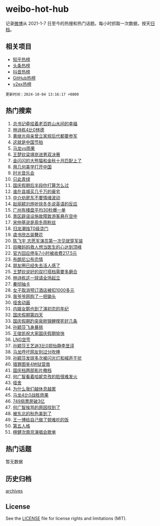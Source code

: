 # weibo-hot-hub

记录[微博](https://www.weibo.com)从 2021-1-7 日至今的热搜和热门话题。每小时抓取一次数据，按天[归档](archives)。

## 相关项目

- [知乎热榜](https://github.com/lonnyzhang423/zhihu-hot-hub)
- [头条热榜](https://github.com/lonnyzhang423/toutiao-hot-hub)
- [抖音热榜](https://github.com/lonnyzhang423/douyin-hot-hub)
- [GitHub热榜](https://github.com/lonnyzhang423/github-hot-hub)
- [v2ex热榜](https://github.com/lonnyzhang423/v2ex-hot-hub)


`更新时间：2024-10-04 13:16:17 +0800`

## 热门搜索

1. [总书记牵挂着老百姓山水间的幸福](https://m.weibo.cn/search?containerid=100103type%3D1%26t%3D10%26q%3D%23%E6%80%BB%E4%B9%A6%E8%AE%B0%E7%89%B5%E6%8C%82%E7%9D%80%E8%80%81%E7%99%BE%E5%A7%93%E5%B1%B1%E6%B0%B4%E9%97%B4%E7%9A%84%E5%B9%B8%E7%A6%8F%23&stream_entry_id=51&isnewpage=1&extparam=seat%3D1%26pos%3D0%26stream_entry_id%3D51%26c_type%3D51%26q%3D%2523%25E6%2580%25BB%25E4%25B9%25A6%25E8%25AE%25B0%25E7%2589%25B5%25E6%258C%2582%25E7%259D%2580%25E8%2580%2581%25E7%2599%25BE%25E5%25A7%2593%25E5%25B1%25B1%25E6%25B0%25B4%25E9%2597%25B4%25E7%259A%2584%25E5%25B9%25B8%25E7%25A6%258F%2523%26cate%3D10103%26filter_type%3Drealtimehot%26dgr%3D0%26display_time%3D1728018976%26pre_seqid%3D17280189767330116169567)
1. [林诗栋4比0林德](https://m.weibo.cn/search?containerid=100103type%3D1%26t%3D10%26q%3D%23%E6%9E%97%E8%AF%97%E6%A0%8B4%E6%AF%940%E6%9E%97%E5%BE%B7%23&stream_entry_id=31&isnewpage=1&extparam=seat%3D1%26filter_type%3Drealtimehot%26c_type%3D31%26q%3D%2523%25E6%259E%2597%25E8%25AF%2597%25E6%25A0%258B4%25E6%25AF%25940%25E6%259E%2597%25E5%25BE%25B7%2523%26cate%3D5001%26realpos%3D1%26pos%3D0%26stream_entry_id%3D31%26dgr%3D0%26band_rank%3D1%26flag%3D1%26lcate%3D5001%26display_time%3D1728018976%26pre_seqid%3D17280189767330116169567)
1. [黄继光母亲曾立家规后代都要参军](https://m.weibo.cn/search?containerid=100103type%3D1%26t%3D10%26q%3D%23%E9%BB%84%E7%BB%A7%E5%85%89%E6%AF%8D%E4%BA%B2%E6%9B%BE%E7%AB%8B%E5%AE%B6%E8%A7%84%E5%90%8E%E4%BB%A3%E9%83%BD%E8%A6%81%E5%8F%82%E5%86%9B%23&stream_entry_id=31&isnewpage=1&extparam=seat%3D1%26filter_type%3Drealtimehot%26c_type%3D31%26q%3D%2523%25E9%25BB%2584%25E7%25BB%25A7%25E5%2585%2589%25E6%25AF%258D%25E4%25BA%25B2%25E6%259B%25BE%25E7%25AB%258B%25E5%25AE%25B6%25E8%25A7%2584%25E5%2590%258E%25E4%25BB%25A3%25E9%2583%25BD%25E8%25A6%2581%25E5%258F%2582%25E5%2586%259B%2523%26cate%3D5001%26realpos%3D2%26pos%3D1%26stream_entry_id%3D31%26dgr%3D0%26band_rank%3D2%26flag%3D0%26lcate%3D5001%26display_time%3D1728018976%26pre_seqid%3D17280189767330116169567)
1. [这就是中国节拍](https://m.weibo.cn/search?containerid=100103type%3D1%26t%3D10%26q%3D%23%E8%BF%99%E5%B0%B1%E6%98%AF%E4%B8%AD%E5%9B%BD%E8%8A%82%E6%8B%8D%23&stream_entry_id=31&isnewpage=1&extparam=seat%3D1%26filter_type%3Drealtimehot%26c_type%3D31%26q%3D%2523%25E8%25BF%2599%25E5%25B0%25B1%25E6%2598%25AF%25E4%25B8%25AD%25E5%259B%25BD%25E8%258A%2582%25E6%258B%258D%2523%26cate%3D5001%26realpos%3D3%26pos%3D2%26stream_entry_id%3D31%26dgr%3D0%26band_rank%3D3%26flag%3D0%26lcate%3D5001%26display_time%3D1728018976%26pre_seqid%3D17280189767330116169567)
1. [马龙vs雨果](https://m.weibo.cn/search?containerid=100103type%3D1%26t%3D10%26q%3D%23%E9%A9%AC%E9%BE%99vs%E9%9B%A8%E6%9E%9C%23&stream_entry_id=31&isnewpage=1&extparam=seat%3D1%26filter_type%3Drealtimehot%26c_type%3D31%26q%3D%2523%25E9%25A9%25AC%25E9%25BE%2599vs%25E9%259B%25A8%25E6%259E%259C%2523%26cate%3D5001%26realpos%3D4%26pos%3D3%26stream_entry_id%3D31%26dgr%3D0%26band_rank%3D4%26flag%3D1%26lcate%3D5001%26display_time%3D1728018976%26pre_seqid%3D17280189767330116169567)
1. [王楚钦梁靖崑进男双决赛](https://m.weibo.cn/search?containerid=100103type%3D1%26t%3D10%26q%3D%23%E7%8E%8B%E6%A5%9A%E9%92%A6%E6%A2%81%E9%9D%96%E5%B4%91%E8%BF%9B%E7%94%B7%E5%8F%8C%E5%86%B3%E8%B5%9B%23&stream_entry_id=31&isnewpage=1&extparam=seat%3D1%26filter_type%3Drealtimehot%26c_type%3D31%26q%3D%2523%25E7%258E%258B%25E6%25A5%259A%25E9%2592%25A6%25E6%25A2%2581%25E9%259D%2596%25E5%25B4%2591%25E8%25BF%259B%25E7%2594%25B7%25E5%258F%258C%25E5%2586%25B3%25E8%25B5%259B%2523%26cate%3D5001%26realpos%3D5%26pos%3D4%26stream_entry_id%3D31%26dgr%3D0%26band_rank%3D5%26flag%3D1%26lcate%3D5001%26display_time%3D1728018976%26pre_seqid%3D17280189767330116169567)
1. [金闪闪的大熊猫和金秋十月匹配上了](https://m.weibo.cn/search?containerid=100103type%3D1%26t%3D10%26q%3D%23%E9%87%91%E9%97%AA%E9%97%AA%E7%9A%84%E5%A4%A7%E7%86%8A%E7%8C%AB%E5%92%8C%E9%87%91%E7%A7%8B%E5%8D%81%E6%9C%88%E5%8C%B9%E9%85%8D%E4%B8%8A%E4%BA%86%23&stream_entry_id=31&isnewpage=1&extparam=seat%3D1%26filter_type%3Drealtimehot%26c_type%3D31%26q%3D%2523%25E9%2587%2591%25E9%2597%25AA%25E9%2597%25AA%25E7%259A%2584%25E5%25A4%25A7%25E7%2586%258A%25E7%258C%25AB%25E5%2592%258C%25E9%2587%2591%25E7%25A7%258B%25E5%258D%2581%25E6%259C%2588%25E5%258C%25B9%25E9%2585%258D%25E4%25B8%258A%25E4%25BA%2586%2523%26cate%3D5001%26realpos%3D6%26pos%3D5%26stream_entry_id%3D31%26dgr%3D0%26band_rank%3D6%26flag%3D1%26lcate%3D5001%26display_time%3D1728018976%26pre_seqid%3D17280189767330116169567)
1. [用几何美学打开中国](https://m.weibo.cn/search?containerid=100103type%3D1%26t%3D10%26q%3D%23%E7%94%A8%E5%87%A0%E4%BD%95%E7%BE%8E%E5%AD%A6%E6%89%93%E5%BC%80%E4%B8%AD%E5%9B%BD%23&stream_entry_id=31&isnewpage=1&extparam=seat%3D1%26filter_type%3Drealtimehot%26c_type%3D31%26q%3D%2523%25E7%2594%25A8%25E5%2587%25A0%25E4%25BD%2595%25E7%25BE%258E%25E5%25AD%25A6%25E6%2589%2593%25E5%25BC%2580%25E4%25B8%25AD%25E5%259B%25BD%2523%26cate%3D5001%26realpos%3D7%26pos%3D6%26stream_entry_id%3D31%26dgr%3D0%26band_rank%3D7%26flag%3D0%26lcate%3D5001%26display_time%3D1728018976%26pre_seqid%3D17280189767330116169567)
1. [时光音乐会](https://m.weibo.cn/search?containerid=100103type%3D1%26t%3D10%26q%3D%E6%97%B6%E5%85%89%E9%9F%B3%E4%B9%90%E4%BC%9A&stream_entry_id=31&isnewpage=1&extparam=seat%3D1%26filter_type%3Drealtimehot%26c_type%3D31%26q%3D%25E6%2597%25B6%25E5%2585%2589%25E9%259F%25B3%25E4%25B9%2590%25E4%25BC%259A%26cate%3D5001%26realpos%3D8%26pos%3D7%26stream_entry_id%3D31%26dgr%3D0%26band_rank%3D8%26flag%3D0%26lcate%3D5001%26display_time%3D1728018976%26pre_seqid%3D17280189767330116169567)
1. [只此青绿](https://m.weibo.cn/search?containerid=100103type%3D1%26t%3D10%26q%3D%E5%8F%AA%E6%AD%A4%E9%9D%92%E7%BB%BF&stream_entry_id=31&isnewpage=1&extparam=seat%3D1%26filter_type%3Drealtimehot%26c_type%3D31%26q%3D%25E5%258F%25AA%25E6%25AD%25A4%25E9%259D%2592%25E7%25BB%25BF%26cate%3D5001%26realpos%3D9%26pos%3D8%26stream_entry_id%3D31%26dgr%3D0%26band_rank%3D9%26flag%3D0%26lcate%3D5001%26display_time%3D1728018976%26pre_seqid%3D17280189767330116169567)
1. [国庆假期后半段你打算怎么过](https://m.weibo.cn/search?containerid=100103type%3D1%26t%3D10%26q%3D%23%E5%9B%BD%E5%BA%86%E5%81%87%E6%9C%9F%E5%90%8E%E5%8D%8A%E6%AE%B5%E4%BD%A0%E6%89%93%E7%AE%97%E6%80%8E%E4%B9%88%E8%BF%87%23&stream_entry_id=31&isnewpage=1&extparam=seat%3D1%26filter_type%3Drealtimehot%26c_type%3D31%26q%3D%2523%25E5%259B%25BD%25E5%25BA%2586%25E5%2581%2587%25E6%259C%259F%25E5%2590%258E%25E5%258D%258A%25E6%25AE%25B5%25E4%25BD%25A0%25E6%2589%2593%25E7%25AE%2597%25E6%2580%258E%25E4%25B9%2588%25E8%25BF%2587%2523%26cate%3D5001%26realpos%3D10%26pos%3D9%26stream_entry_id%3D31%26dgr%3D0%26band_rank%3D10%26flag%3D1%26lcate%3D5001%26display_time%3D1728018976%26pre_seqid%3D17280189767330116169567)
1. [谁在县城买几千万的豪宅](https://m.weibo.cn/search?containerid=100103type%3D1%26t%3D10%26q%3D%23%E8%B0%81%E5%9C%A8%E5%8E%BF%E5%9F%8E%E4%B9%B0%E5%87%A0%E5%8D%83%E4%B8%87%E7%9A%84%E8%B1%AA%E5%AE%85%23&stream_entry_id=31&isnewpage=1&extparam=seat%3D1%26filter_type%3Drealtimehot%26c_type%3D31%26q%3D%2523%25E8%25B0%2581%25E5%259C%25A8%25E5%258E%25BF%25E5%259F%258E%25E4%25B9%25B0%25E5%2587%25A0%25E5%258D%2583%25E4%25B8%2587%25E7%259A%2584%25E8%25B1%25AA%25E5%25AE%2585%2523%26cate%3D5001%26realpos%3D11%26pos%3D10%26stream_entry_id%3D31%26dgr%3D0%26band_rank%3D11%26flag%3D2%26lcate%3D5001%26display_time%3D1728018976%26pre_seqid%3D17280189767330116169567)
1. [中介劝房东不要情绪波动](https://m.weibo.cn/search?containerid=100103type%3D1%26t%3D10%26q%3D%23%E4%B8%AD%E4%BB%8B%E5%8A%9D%E6%88%BF%E4%B8%9C%E4%B8%8D%E8%A6%81%E6%83%85%E7%BB%AA%E6%B3%A2%E5%8A%A8%23&stream_entry_id=31&isnewpage=1&extparam=seat%3D1%26filter_type%3Drealtimehot%26c_type%3D31%26q%3D%2523%25E4%25B8%25AD%25E4%25BB%258B%25E5%258A%259D%25E6%2588%25BF%25E4%25B8%259C%25E4%25B8%258D%25E8%25A6%2581%25E6%2583%2585%25E7%25BB%25AA%25E6%25B3%25A2%25E5%258A%25A8%2523%26cate%3D5001%26realpos%3D12%26pos%3D11%26stream_entry_id%3D31%26dgr%3D0%26band_rank%3D12%26flag%3D2%26lcate%3D5001%26display_time%3D1728018976%26pre_seqid%3D17280189767330116169567)
1. [赵丽颖刘烨听徐冬冬说英语的反应](https://m.weibo.cn/search?containerid=100103type%3D1%26t%3D10%26q%3D%E8%B5%B5%E4%B8%BD%E9%A2%96%E5%88%98%E7%83%A8%E5%90%AC%E5%BE%90%E5%86%AC%E5%86%AC%E8%AF%B4%E8%8B%B1%E8%AF%AD%E7%9A%84%E5%8F%8D%E5%BA%94&stream_entry_id=31&isnewpage=1&extparam=seat%3D1%26filter_type%3Drealtimehot%26c_type%3D31%26q%3D%25E8%25B5%25B5%25E4%25B8%25BD%25E9%25A2%2596%25E5%2588%2598%25E7%2583%25A8%25E5%2590%25AC%25E5%25BE%2590%25E5%2586%25AC%25E5%2586%25AC%25E8%25AF%25B4%25E8%258B%25B1%25E8%25AF%25AD%25E7%259A%2584%25E5%258F%258D%25E5%25BA%2594%26cate%3D5001%26realpos%3D13%26pos%3D12%26stream_entry_id%3D31%26dgr%3D0%26band_rank%3D13%26flag%3D2%26lcate%3D5001%26display_time%3D1728018976%26pre_seqid%3D17280189767330116169567)
1. [广州有楼盘平均30秒爆一单](https://m.weibo.cn/search?containerid=100103type%3D1%26t%3D10%26q%3D%23%E5%B9%BF%E5%B7%9E%E6%9C%89%E6%A5%BC%E7%9B%98%E5%B9%B3%E5%9D%8730%E7%A7%92%E7%88%86%E4%B8%80%E5%8D%95%23&stream_entry_id=31&isnewpage=1&extparam=seat%3D1%26filter_type%3Drealtimehot%26c_type%3D31%26q%3D%2523%25E5%25B9%25BF%25E5%25B7%259E%25E6%259C%2589%25E6%25A5%25BC%25E7%259B%2598%25E5%25B9%25B3%25E5%259D%258730%25E7%25A7%2592%25E7%2588%2586%25E4%25B8%2580%25E5%258D%2595%2523%26cate%3D5001%26realpos%3D14%26pos%3D13%26stream_entry_id%3D31%26dgr%3D0%26band_rank%3D14%26flag%3D1%26lcate%3D5001%26display_time%3D1728018976%26pre_seqid%3D17280189767330116169567)
1. [景区辟谣设施故障致游客悬在空中](https://m.weibo.cn/search?containerid=100103type%3D1%26t%3D10%26q%3D%23%E6%99%AF%E5%8C%BA%E8%BE%9F%E8%B0%A3%E8%AE%BE%E6%96%BD%E6%95%85%E9%9A%9C%E8%87%B4%E6%B8%B8%E5%AE%A2%E6%82%AC%E5%9C%A8%E7%A9%BA%E4%B8%AD%23&stream_entry_id=31&isnewpage=1&extparam=seat%3D1%26filter_type%3Drealtimehot%26c_type%3D31%26q%3D%2523%25E6%2599%25AF%25E5%258C%25BA%25E8%25BE%259F%25E8%25B0%25A3%25E8%25AE%25BE%25E6%2596%25BD%25E6%2595%2585%25E9%259A%259C%25E8%2587%25B4%25E6%25B8%25B8%25E5%25AE%25A2%25E6%2582%25AC%25E5%259C%25A8%25E7%25A9%25BA%25E4%25B8%25AD%2523%26cate%3D5001%26realpos%3D15%26pos%3D14%26stream_entry_id%3D31%26dgr%3D0%26band_rank%3D15%26flag%3D32772%26lcate%3D5001%26display_time%3D1728018976%26pre_seqid%3D17280189767330116169567)
1. [宋仲基说是周冬雨粉丝](https://m.weibo.cn/search?containerid=100103type%3D1%26t%3D10%26q%3D%23%E5%AE%8B%E4%BB%B2%E5%9F%BA%E8%AF%B4%E6%98%AF%E5%91%A8%E5%86%AC%E9%9B%A8%E7%B2%89%E4%B8%9D%23&stream_entry_id=31&isnewpage=1&extparam=seat%3D1%26filter_type%3Drealtimehot%26c_type%3D31%26q%3D%2523%25E5%25AE%258B%25E4%25BB%25B2%25E5%259F%25BA%25E8%25AF%25B4%25E6%2598%25AF%25E5%2591%25A8%25E5%2586%25AC%25E9%259B%25A8%25E7%25B2%2589%25E4%25B8%259D%2523%26cate%3D5001%26realpos%3D16%26pos%3D15%26stream_entry_id%3D31%26dgr%3D0%26band_rank%3D16%26flag%3D1%26lcate%3D5001%26display_time%3D1728018976%26pre_seqid%3D17280189767330116169567)
1. [归龙潮烛T0级烫门](https://m.weibo.cn/search?containerid=100103type%3D1%26t%3D10%26q%3D%23%E5%BD%92%E9%BE%99%E6%BD%AE%E7%83%9BT0%E7%BA%A7%E7%83%AB%E9%97%A8%23&stream_entry_id=31&isnewpage=1&extparam=seat%3D1%26filter_type%3Drealtimehot%26c_type%3D31%26lcate%3D5001%26cate%3D5001%26adid%3D256920%26pos%3D16%26stream_entry_id%3D31%26dgr%3D0%26realpos%3D17%26band_rank%3D17%26flag%3D0%26q%3D%2523%25E5%25BD%2592%25E9%25BE%2599%25E6%25BD%25AE%25E7%2583%259BT0%25E7%25BA%25A7%25E7%2583%25AB%25E9%2597%25A8%2523%26display_time%3D1728018976%26pre_seqid%3D17280189767330116169567)
1. [虞书欣古装簪花](https://m.weibo.cn/search?containerid=100103type%3D1%26t%3D10%26q%3D%23%E8%99%9E%E4%B9%A6%E6%AC%A3%E5%8F%A4%E8%A3%85%E7%B0%AA%E8%8A%B1%23&stream_entry_id=31&isnewpage=1&extparam=seat%3D1%26filter_type%3Drealtimehot%26c_type%3D31%26q%3D%2523%25E8%2599%259E%25E4%25B9%25A6%25E6%25AC%25A3%25E5%258F%25A4%25E8%25A3%2585%25E7%25B0%25AA%25E8%258A%25B1%2523%26cate%3D5001%26realpos%3D18%26pos%3D17%26stream_entry_id%3D31%26dgr%3D0%26band_rank%3D18%26flag%3D1%26lcate%3D5001%26display_time%3D1728018976%26pre_seqid%3D17280189767330116169567)
1. [陈飞宇 志愿军演员第一次见就穿军装](https://m.weibo.cn/search?containerid=100103type%3D1%26t%3D10%26q%3D%E9%99%88%E9%A3%9E%E5%AE%87+%E5%BF%97%E6%84%BF%E5%86%9B%E6%BC%94%E5%91%98%E7%AC%AC%E4%B8%80%E6%AC%A1%E8%A7%81%E5%B0%B1%E7%A9%BF%E5%86%9B%E8%A3%85&stream_entry_id=31&isnewpage=1&extparam=seat%3D1%26filter_type%3Drealtimehot%26c_type%3D31%26q%3D%25E9%2599%2588%25E9%25A3%259E%25E5%25AE%2587%2520%25E5%25BF%2597%25E6%2584%25BF%25E5%2586%259B%25E6%25BC%2594%25E5%2591%2598%25E7%25AC%25AC%25E4%25B8%2580%25E6%25AC%25A1%25E8%25A7%2581%25E5%25B0%25B1%25E7%25A9%25BF%25E5%2586%259B%25E8%25A3%2585%26cate%3D5001%26realpos%3D19%26pos%3D18%26stream_entry_id%3D31%26dgr%3D0%26band_rank%3D19%26flag%3D1%26lcate%3D5001%26display_time%3D1728018976%26pre_seqid%3D17280189767330116169567)
1. [目睹妈妈救人想当医生的心达到顶峰](https://m.weibo.cn/search?containerid=100103type%3D1%26t%3D10%26q%3D%23%E7%9B%AE%E7%9D%B9%E5%A6%88%E5%A6%88%E6%95%91%E4%BA%BA%E6%83%B3%E5%BD%93%E5%8C%BB%E7%94%9F%E7%9A%84%E5%BF%83%E8%BE%BE%E5%88%B0%E9%A1%B6%E5%B3%B0%23&stream_entry_id=31&isnewpage=1&extparam=seat%3D1%26filter_type%3Drealtimehot%26c_type%3D31%26q%3D%2523%25E7%259B%25AE%25E7%259D%25B9%25E5%25A6%2588%25E5%25A6%2588%25E6%2595%2591%25E4%25BA%25BA%25E6%2583%25B3%25E5%25BD%2593%25E5%258C%25BB%25E7%2594%259F%25E7%259A%2584%25E5%25BF%2583%25E8%25BE%25BE%25E5%2588%25B0%25E9%25A1%25B6%25E5%25B3%25B0%2523%26cate%3D5001%26realpos%3D20%26pos%3D19%26stream_entry_id%3D31%26dgr%3D0%26band_rank%3D20%26flag%3D1%26lcate%3D5001%26display_time%3D1728018976%26pre_seqid%3D17280189767330116169567)
1. [官方回应停车7小时被收费217.5元](https://m.weibo.cn/search?containerid=100103type%3D1%26t%3D10%26q%3D%23%E5%AE%98%E6%96%B9%E5%9B%9E%E5%BA%94%E5%81%9C%E8%BD%A67%E5%B0%8F%E6%97%B6%E8%A2%AB%E6%94%B6%E8%B4%B9217.5%E5%85%83%23&stream_entry_id=31&isnewpage=1&extparam=seat%3D1%26filter_type%3Drealtimehot%26c_type%3D31%26q%3D%2523%25E5%25AE%2598%25E6%2596%25B9%25E5%259B%259E%25E5%25BA%2594%25E5%2581%259C%25E8%25BD%25A67%25E5%25B0%258F%25E6%2597%25B6%25E8%25A2%25AB%25E6%2594%25B6%25E8%25B4%25B9217.5%25E5%2585%2583%2523%26cate%3D5001%26realpos%3D21%26pos%3D20%26stream_entry_id%3D31%26dgr%3D0%26band_rank%3D21%26flag%3D0%26lcate%3D5001%26display_time%3D1728018976%26pre_seqid%3D17280189767330116169567)
1. [布朗尼公布恋情](https://m.weibo.cn/search?containerid=100103type%3D1%26t%3D10%26q%3D%23%E5%B8%83%E6%9C%97%E5%B0%BC%E5%85%AC%E5%B8%83%E6%81%8B%E6%83%85%23&stream_entry_id=31&isnewpage=1&extparam=seat%3D1%26filter_type%3Drealtimehot%26c_type%3D31%26q%3D%2523%25E5%25B8%2583%25E6%259C%2597%25E5%25B0%25BC%25E5%2585%25AC%25E5%25B8%2583%25E6%2581%258B%25E6%2583%2585%2523%26cate%3D5001%26realpos%3D22%26pos%3D21%26stream_entry_id%3D31%26dgr%3D0%26band_rank%3D22%26flag%3D1%26lcate%3D5001%26display_time%3D1728018976%26pre_seqid%3D17280189767330116169567)
1. [朋友圈已经失去活人感了](https://m.weibo.cn/search?containerid=100103type%3D1%26t%3D10%26q%3D%23%E6%9C%8B%E5%8F%8B%E5%9C%88%E5%B7%B2%E7%BB%8F%E5%A4%B1%E5%8E%BB%E6%B4%BB%E4%BA%BA%E6%84%9F%E4%BA%86%23&stream_entry_id=31&isnewpage=1&extparam=seat%3D1%26filter_type%3Drealtimehot%26c_type%3D31%26q%3D%2523%25E6%259C%258B%25E5%258F%258B%25E5%259C%2588%25E5%25B7%25B2%25E7%25BB%258F%25E5%25A4%25B1%25E5%258E%25BB%25E6%25B4%25BB%25E4%25BA%25BA%25E6%2584%259F%25E4%25BA%2586%2523%26cate%3D5001%26realpos%3D23%26pos%3D22%26stream_entry_id%3D31%26dgr%3D0%26band_rank%3D23%26flag%3D0%26lcate%3D5001%26display_time%3D1728018976%26pre_seqid%3D17280189767330116169567)
1. [王楚钦说好的双打搭档需要多磨合](https://m.weibo.cn/search?containerid=100103type%3D1%26t%3D10%26q%3D%23%E7%8E%8B%E6%A5%9A%E9%92%A6%E8%AF%B4%E5%A5%BD%E7%9A%84%E5%8F%8C%E6%89%93%E6%90%AD%E6%A1%A3%E9%9C%80%E8%A6%81%E5%A4%9A%E7%A3%A8%E5%90%88%23&stream_entry_id=31&isnewpage=1&extparam=seat%3D1%26filter_type%3Drealtimehot%26c_type%3D31%26q%3D%2523%25E7%258E%258B%25E6%25A5%259A%25E9%2592%25A6%25E8%25AF%25B4%25E5%25A5%25BD%25E7%259A%2584%25E5%258F%258C%25E6%2589%2593%25E6%2590%25AD%25E6%25A1%25A3%25E9%259C%2580%25E8%25A6%2581%25E5%25A4%259A%25E7%25A3%25A8%25E5%2590%2588%2523%26cate%3D5001%26realpos%3D24%26pos%3D23%26stream_entry_id%3D31%26dgr%3D0%26band_rank%3D24%26flag%3D1%26lcate%3D5001%26display_time%3D1728018976%26pre_seqid%3D17280189767330116169567)
1. [林诗栋这一球请全场起立](https://m.weibo.cn/search?containerid=100103type%3D1%26t%3D10%26q%3D%23%E6%9E%97%E8%AF%97%E6%A0%8B%E8%BF%99%E4%B8%80%E7%90%83%E8%AF%B7%E5%85%A8%E5%9C%BA%E8%B5%B7%E7%AB%8B%23&stream_entry_id=31&isnewpage=1&extparam=seat%3D1%26filter_type%3Drealtimehot%26c_type%3D31%26q%3D%2523%25E6%259E%2597%25E8%25AF%2597%25E6%25A0%258B%25E8%25BF%2599%25E4%25B8%2580%25E7%2590%2583%25E8%25AF%25B7%25E5%2585%25A8%25E5%259C%25BA%25E8%25B5%25B7%25E7%25AB%258B%2523%26cate%3D5001%26realpos%3D25%26pos%3D24%26stream_entry_id%3D31%26dgr%3D0%26band_rank%3D25%26flag%3D1%26lcate%3D5001%26display_time%3D1728018976%26pre_seqid%3D17280189767330116169567)
1. [秦彻抽卡](https://m.weibo.cn/search?containerid=100103type%3D1%26t%3D10%26q%3D%E7%A7%A6%E5%BD%BB%E6%8A%BD%E5%8D%A1&stream_entry_id=31&isnewpage=1&extparam=seat%3D1%26filter_type%3Drealtimehot%26c_type%3D31%26q%3D%25E7%25A7%25A6%25E5%25BD%25BB%25E6%258A%25BD%25E5%258D%25A1%26cate%3D5001%26realpos%3D26%26pos%3D25%26stream_entry_id%3D31%26dgr%3D0%26band_rank%3D26%26flag%3D1%26lcate%3D5001%26display_time%3D1728018976%26pre_seqid%3D17280189767330116169567)
1. [女子取消预订酒店被扣1000多元](https://m.weibo.cn/search?containerid=100103type%3D1%26t%3D10%26q%3D%23%E5%A5%B3%E5%AD%90%E5%8F%96%E6%B6%88%E9%A2%84%E8%AE%A2%E9%85%92%E5%BA%97%E8%A2%AB%E6%89%A31000%E5%A4%9A%E5%85%83%23&stream_entry_id=31&isnewpage=1&extparam=seat%3D1%26filter_type%3Drealtimehot%26c_type%3D31%26q%3D%2523%25E5%25A5%25B3%25E5%25AD%2590%25E5%258F%2596%25E6%25B6%2588%25E9%25A2%2584%25E8%25AE%25A2%25E9%2585%2592%25E5%25BA%2597%25E8%25A2%25AB%25E6%2589%25A31000%25E5%25A4%259A%25E5%2585%2583%2523%26cate%3D5001%26realpos%3D27%26pos%3D26%26stream_entry_id%3D31%26dgr%3D0%26band_rank%3D27%26flag%3D1%26lcate%3D5001%26display_time%3D1728018976%26pre_seqid%3D17280189767330116169567)
1. [我爷爷网购了一把锄头](https://m.weibo.cn/search?containerid=100103type%3D1%26t%3D10%26q%3D%23%E6%88%91%E7%88%B7%E7%88%B7%E7%BD%91%E8%B4%AD%E4%BA%86%E4%B8%80%E6%8A%8A%E9%94%84%E5%A4%B4%23&stream_entry_id=31&isnewpage=1&extparam=seat%3D1%26filter_type%3Drealtimehot%26c_type%3D31%26q%3D%2523%25E6%2588%2591%25E7%2588%25B7%25E7%2588%25B7%25E7%25BD%2591%25E8%25B4%25AD%25E4%25BA%2586%25E4%25B8%2580%25E6%258A%258A%25E9%2594%2584%25E5%25A4%25B4%2523%26cate%3D5001%26realpos%3D28%26pos%3D27%26stream_entry_id%3D31%26dgr%3D0%26band_rank%3D28%26flag%3D0%26lcate%3D5001%26display_time%3D1728018976%26pre_seqid%3D17280189767330116169567)
1. [哑舍动画](https://m.weibo.cn/search?containerid=100103type%3D1%26t%3D10%26q%3D%23%E5%93%91%E8%88%8D%E5%8A%A8%E7%94%BB%23&stream_entry_id=31&isnewpage=1&extparam=seat%3D1%26filter_type%3Drealtimehot%26c_type%3D31%26q%3D%2523%25E5%2593%2591%25E8%2588%258D%25E5%258A%25A8%25E7%2594%25BB%2523%26cate%3D5001%26realpos%3D29%26pos%3D28%26stream_entry_id%3D31%26dgr%3D0%26band_rank%3D29%26flag%3D0%26lcate%3D5001%26display_time%3D1728018976%26pre_seqid%3D17280189767330116169567)
1. [内娱女鹅也到了演初恋的年纪](https://m.weibo.cn/search?containerid=100103type%3D1%26t%3D10%26q%3D%E5%86%85%E5%A8%B1%E5%A5%B3%E9%B9%85%E4%B9%9F%E5%88%B0%E4%BA%86%E6%BC%94%E5%88%9D%E6%81%8B%E7%9A%84%E5%B9%B4%E7%BA%AA&stream_entry_id=31&isnewpage=1&extparam=seat%3D1%26filter_type%3Drealtimehot%26c_type%3D31%26q%3D%25E5%2586%2585%25E5%25A8%25B1%25E5%25A5%25B3%25E9%25B9%2585%25E4%25B9%259F%25E5%2588%25B0%25E4%25BA%2586%25E6%25BC%2594%25E5%2588%259D%25E6%2581%258B%25E7%259A%2584%25E5%25B9%25B4%25E7%25BA%25AA%26cate%3D5001%26realpos%3D30%26pos%3D29%26stream_entry_id%3D31%26dgr%3D0%26band_rank%3D30%26flag%3D0%26lcate%3D5001%26display_time%3D1728018976%26pre_seqid%3D17280189767330116169567)
1. [国庆假期第四天](https://m.weibo.cn/search?containerid=100103type%3D1%26t%3D10%26q%3D%23%E5%9B%BD%E5%BA%86%E5%81%87%E6%9C%9F%E7%AC%AC%E5%9B%9B%E5%A4%A9%23&stream_entry_id=31&isnewpage=1&extparam=seat%3D1%26filter_type%3Drealtimehot%26c_type%3D31%26q%3D%2523%25E5%259B%25BD%25E5%25BA%2586%25E5%2581%2587%25E6%259C%259F%25E7%25AC%25AC%25E5%259B%259B%25E5%25A4%25A9%2523%26cate%3D5001%26realpos%3D31%26pos%3D30%26stream_entry_id%3D31%26dgr%3D0%26band_rank%3D31%26flag%3D0%26lcate%3D5001%26display_time%3D1728018976%26pre_seqid%3D17280189767330116169567)
1. [国庆假期趵突泉胖锦鲤撑死好几条](https://m.weibo.cn/search?containerid=100103type%3D1%26t%3D10%26q%3D%23%E5%9B%BD%E5%BA%86%E5%81%87%E6%9C%9F%E8%B6%B5%E7%AA%81%E6%B3%89%E8%83%96%E9%94%A6%E9%B2%A4%E6%92%91%E6%AD%BB%E5%A5%BD%E5%87%A0%E6%9D%A1%23&stream_entry_id=31&isnewpage=1&extparam=seat%3D1%26filter_type%3Drealtimehot%26c_type%3D31%26q%3D%2523%25E5%259B%25BD%25E5%25BA%2586%25E5%2581%2587%25E6%259C%259F%25E8%25B6%25B5%25E7%25AA%2581%25E6%25B3%2589%25E8%2583%2596%25E9%2594%25A6%25E9%25B2%25A4%25E6%2592%2591%25E6%25AD%25BB%25E5%25A5%25BD%25E5%2587%25A0%25E6%259D%25A1%2523%26cate%3D5001%26realpos%3D32%26pos%3D31%26stream_entry_id%3D31%26dgr%3D0%26band_rank%3D32%26flag%3D1%26lcate%3D5001%26display_time%3D1728018976%26pre_seqid%3D17280189767330116169567)
1. [孙颖莎飞身暴挑](https://m.weibo.cn/search?containerid=100103type%3D1%26t%3D10%26q%3D%23%E5%AD%99%E9%A2%96%E8%8E%8E%E9%A3%9E%E8%BA%AB%E6%9A%B4%E6%8C%91%23&stream_entry_id=31&isnewpage=1&extparam=seat%3D1%26filter_type%3Drealtimehot%26c_type%3D31%26q%3D%2523%25E5%25AD%2599%25E9%25A2%2596%25E8%258E%258E%25E9%25A3%259E%25E8%25BA%25AB%25E6%259A%25B4%25E6%258C%2591%2523%26cate%3D5001%26realpos%3D33%26pos%3D32%26stream_entry_id%3D31%26dgr%3D0%26band_rank%3D33%26flag%3D1%26lcate%3D5001%26display_time%3D1728018976%26pre_seqid%3D17280189767330116169567)
1. [王俊凯祝大家国庆假期愉快](https://m.weibo.cn/search?containerid=100103type%3D1%26t%3D10%26q%3D%23%E7%8E%8B%E4%BF%8A%E5%87%AF%E7%A5%9D%E5%A4%A7%E5%AE%B6%E5%9B%BD%E5%BA%86%E5%81%87%E6%9C%9F%E6%84%89%E5%BF%AB%23&stream_entry_id=31&isnewpage=1&extparam=seat%3D1%26filter_type%3Drealtimehot%26c_type%3D31%26q%3D%2523%25E7%258E%258B%25E4%25BF%258A%25E5%2587%25AF%25E7%25A5%259D%25E5%25A4%25A7%25E5%25AE%25B6%25E5%259B%25BD%25E5%25BA%2586%25E5%2581%2587%25E6%259C%259F%25E6%2584%2589%25E5%25BF%25AB%2523%26cate%3D5001%26realpos%3D34%26pos%3D33%26stream_entry_id%3D31%26dgr%3D0%26band_rank%3D34%26flag%3D1%26lcate%3D5001%26display_time%3D1728018976%26pre_seqid%3D17280189767330116169567)
1. [LNG空签](https://m.weibo.cn/search?containerid=100103type%3D1%26t%3D10%26q%3DLNG%E7%A9%BA%E7%AD%BE&stream_entry_id=31&isnewpage=1&extparam=seat%3D1%26filter_type%3Drealtimehot%26c_type%3D31%26q%3DLNG%25E7%25A9%25BA%25E7%25AD%25BE%26cate%3D5001%26realpos%3D35%26pos%3D34%26stream_entry_id%3D31%26dgr%3D0%26band_rank%3D35%26flag%3D0%26lcate%3D5001%26display_time%3D1728018976%26pre_seqid%3D17280189767330116169567)
1. [孙颖莎王艺迪3比0郑怡静李昱谆](https://m.weibo.cn/search?containerid=100103type%3D1%26t%3D10%26q%3D%23%E5%AD%99%E9%A2%96%E8%8E%8E%E7%8E%8B%E8%89%BA%E8%BF%AA3%E6%AF%940%E9%83%91%E6%80%A1%E9%9D%99%E6%9D%8E%E6%98%B1%E8%B0%86%23&stream_entry_id=31&isnewpage=1&extparam=seat%3D1%26filter_type%3Drealtimehot%26c_type%3D31%26q%3D%2523%25E5%25AD%2599%25E9%25A2%2596%25E8%258E%258E%25E7%258E%258B%25E8%2589%25BA%25E8%25BF%25AA3%25E6%25AF%25940%25E9%2583%2591%25E6%2580%25A1%25E9%259D%2599%25E6%259D%258E%25E6%2598%25B1%25E8%25B0%2586%2523%26cate%3D5001%26realpos%3D36%26pos%3D35%26stream_entry_id%3D31%26dgr%3D0%26band_rank%3D36%26flag%3D0%26lcate%3D5001%26display_time%3D1728018976%26pre_seqid%3D17280189767330116169567)
1. [马龙呼吁网友别过分吹捧](https://m.weibo.cn/search?containerid=100103type%3D1%26t%3D10%26q%3D%23%E9%A9%AC%E9%BE%99%E5%91%BC%E5%90%81%E7%BD%91%E5%8F%8B%E5%88%AB%E8%BF%87%E5%88%86%E5%90%B9%E6%8D%A7%23&stream_entry_id=31&isnewpage=1&extparam=seat%3D1%26filter_type%3Drealtimehot%26c_type%3D31%26q%3D%2523%25E9%25A9%25AC%25E9%25BE%2599%25E5%2591%25BC%25E5%2590%2581%25E7%25BD%2591%25E5%258F%258B%25E5%2588%25AB%25E8%25BF%2587%25E5%2588%2586%25E5%2590%25B9%25E6%258D%25A7%2523%26cate%3D5001%26realpos%3D37%26pos%3D36%26stream_entry_id%3D31%26dgr%3D0%26band_rank%3D37%26flag%3D0%26lcate%3D5001%26display_time%3D1728018976%26pre_seqid%3D17280189767330116169567)
1. [孙颖莎发球多次被闪光灯和喊声干扰](https://m.weibo.cn/search?containerid=100103type%3D1%26t%3D10%26q%3D%23%E5%AD%99%E9%A2%96%E8%8E%8E%E5%8F%91%E7%90%83%E5%A4%9A%E6%AC%A1%E8%A2%AB%E9%97%AA%E5%85%89%E7%81%AF%E5%92%8C%E5%96%8A%E5%A3%B0%E5%B9%B2%E6%89%B0%23&stream_entry_id=31&isnewpage=1&extparam=seat%3D1%26filter_type%3Drealtimehot%26c_type%3D31%26q%3D%2523%25E5%25AD%2599%25E9%25A2%2596%25E8%258E%258E%25E5%258F%2591%25E7%2590%2583%25E5%25A4%259A%25E6%25AC%25A1%25E8%25A2%25AB%25E9%2597%25AA%25E5%2585%2589%25E7%2581%25AF%25E5%2592%258C%25E5%2596%258A%25E5%25A3%25B0%25E5%25B9%25B2%25E6%2589%25B0%2523%26cate%3D5001%26realpos%3D38%26pos%3D37%26stream_entry_id%3D31%26dgr%3D0%26band_rank%3D38%26flag%3D0%26lcate%3D5001%26display_time%3D1728018976%26pre_seqid%3D17280189767330116169567)
1. [猎罪图鉴4地狱营救](https://m.weibo.cn/search?containerid=100103type%3D1%26t%3D10%26q%3D%23%E7%8C%8E%E7%BD%AA%E5%9B%BE%E9%89%B44%E5%9C%B0%E7%8B%B1%E8%90%A5%E6%95%91%23&stream_entry_id=31&isnewpage=1&extparam=seat%3D1%26filter_type%3Drealtimehot%26c_type%3D31%26q%3D%2523%25E7%258C%258E%25E7%25BD%25AA%25E5%259B%25BE%25E9%2589%25B44%25E5%259C%25B0%25E7%258B%25B1%25E8%2590%25A5%25E6%2595%2591%2523%26cate%3D5001%26realpos%3D39%26pos%3D38%26stream_entry_id%3D31%26dgr%3D0%26band_rank%3D39%26flag%3D1%26lcate%3D5001%26display_time%3D1728018976%26pre_seqid%3D17280189767330116169567)
1. [国庆档两部影片撤档](https://m.weibo.cn/search?containerid=100103type%3D1%26t%3D10%26q%3D%23%E5%9B%BD%E5%BA%86%E6%A1%A3%E4%B8%A4%E9%83%A8%E5%BD%B1%E7%89%87%E6%92%A4%E6%A1%A3%23&stream_entry_id=31&isnewpage=1&extparam=seat%3D1%26filter_type%3Drealtimehot%26c_type%3D31%26q%3D%2523%25E5%259B%25BD%25E5%25BA%2586%25E6%25A1%25A3%25E4%25B8%25A4%25E9%2583%25A8%25E5%25BD%25B1%25E7%2589%2587%25E6%2592%25A4%25E6%25A1%25A3%2523%26cate%3D5001%26realpos%3D40%26pos%3D39%26stream_entry_id%3D31%26dgr%3D0%26band_rank%3D40%26flag%3D0%26lcate%3D5001%26display_time%3D1728018976%26pre_seqid%3D17280189767330116169567)
1. [何广智看着哈妮克孜的脸很难发火](https://m.weibo.cn/search?containerid=100103type%3D1%26t%3D10%26q%3D%E4%BD%95%E5%B9%BF%E6%99%BA%E7%9C%8B%E7%9D%80%E5%93%88%E5%A6%AE%E5%85%8B%E5%AD%9C%E7%9A%84%E8%84%B8%E5%BE%88%E9%9A%BE%E5%8F%91%E7%81%AB&stream_entry_id=31&isnewpage=1&extparam=seat%3D1%26filter_type%3Drealtimehot%26c_type%3D31%26q%3D%25E4%25BD%2595%25E5%25B9%25BF%25E6%2599%25BA%25E7%259C%258B%25E7%259D%2580%25E5%2593%2588%25E5%25A6%25AE%25E5%2585%258B%25E5%25AD%259C%25E7%259A%2584%25E8%2584%25B8%25E5%25BE%2588%25E9%259A%25BE%25E5%258F%2591%25E7%2581%25AB%26cate%3D5001%26realpos%3D41%26pos%3D40%26stream_entry_id%3D31%26dgr%3D0%26band_rank%3D41%26flag%3D1%26lcate%3D5001%26display_time%3D1728018976%26pre_seqid%3D17280189767330116169567)
1. [哑舍](https://m.weibo.cn/search?containerid=100103type%3D1%26t%3D10%26q%3D%E5%93%91%E8%88%8D&stream_entry_id=31&isnewpage=1&extparam=seat%3D1%26filter_type%3Drealtimehot%26c_type%3D31%26q%3D%25E5%2593%2591%25E8%2588%258D%26cate%3D5001%26realpos%3D42%26pos%3D41%26stream_entry_id%3D31%26dgr%3D0%26band_rank%3D42%26flag%3D1%26lcate%3D5001%26display_time%3D1728018976%26pre_seqid%3D17280189767330116169567)
1. [为什么我们越休息越累](https://m.weibo.cn/search?containerid=100103type%3D1%26t%3D10%26q%3D%23%E4%B8%BA%E4%BB%80%E4%B9%88%E6%88%91%E4%BB%AC%E8%B6%8A%E4%BC%91%E6%81%AF%E8%B6%8A%E7%B4%AF%23&stream_entry_id=31&isnewpage=1&extparam=seat%3D1%26filter_type%3Drealtimehot%26c_type%3D31%26q%3D%2523%25E4%25B8%25BA%25E4%25BB%2580%25E4%25B9%2588%25E6%2588%2591%25E4%25BB%25AC%25E8%25B6%258A%25E4%25BC%2591%25E6%2581%25AF%25E8%25B6%258A%25E7%25B4%25AF%2523%26cate%3D5001%26realpos%3D43%26pos%3D42%26stream_entry_id%3D31%26dgr%3D0%26band_rank%3D43%26flag%3D0%26lcate%3D5001%26display_time%3D1728018976%26pre_seqid%3D17280189767330116169567)
1. [马龙4比0战胜雨果](https://m.weibo.cn/search?containerid=100103type%3D1%26t%3D10%26q%3D%23%E9%A9%AC%E9%BE%994%E6%AF%940%E6%88%98%E8%83%9C%E9%9B%A8%E6%9E%9C%23&stream_entry_id=31&isnewpage=1&extparam=seat%3D1%26filter_type%3Drealtimehot%26c_type%3D31%26q%3D%2523%25E9%25A9%25AC%25E9%25BE%25994%25E6%25AF%25940%25E6%2588%2598%25E8%2583%259C%25E9%259B%25A8%25E6%259E%259C%2523%26cate%3D5001%26realpos%3D44%26pos%3D43%26stream_entry_id%3D31%26dgr%3D0%26band_rank%3D44%26flag%3D1%26lcate%3D5001%26display_time%3D1728018976%26pre_seqid%3D17280189767330116169567)
1. [749局票房破3亿](https://m.weibo.cn/search?containerid=100103type%3D1%26t%3D10%26q%3D%23749%E5%B1%80%E7%A5%A8%E6%88%BF%E7%A0%B43%E4%BA%BF%23&stream_entry_id=31&isnewpage=1&extparam=seat%3D1%26filter_type%3Drealtimehot%26c_type%3D31%26q%3D%2523749%25E5%25B1%2580%25E7%25A5%25A8%25E6%2588%25BF%25E7%25A0%25B43%25E4%25BA%25BF%2523%26cate%3D5001%26realpos%3D45%26pos%3D44%26stream_entry_id%3D31%26dgr%3D0%26band_rank%3D45%26flag%3D1%26lcate%3D5001%26display_time%3D1728018976%26pre_seqid%3D17280189767330116169567)
1. [何广智挨骂的原因找到了](https://m.weibo.cn/search?containerid=100103type%3D1%26t%3D10%26q%3D%E4%BD%95%E5%B9%BF%E6%99%BA%E6%8C%A8%E9%AA%82%E7%9A%84%E5%8E%9F%E5%9B%A0%E6%89%BE%E5%88%B0%E4%BA%86&stream_entry_id=31&isnewpage=1&extparam=seat%3D1%26filter_type%3Drealtimehot%26c_type%3D31%26q%3D%25E4%25BD%2595%25E5%25B9%25BF%25E6%2599%25BA%25E6%258C%25A8%25E9%25AA%2582%25E7%259A%2584%25E5%258E%259F%25E5%259B%25A0%25E6%2589%25BE%25E5%2588%25B0%25E4%25BA%2586%26cate%3D5001%26realpos%3D46%26pos%3D45%26stream_entry_id%3D31%26dgr%3D0%26band_rank%3D46%26flag%3D1%26lcate%3D5001%26display_time%3D1728018976%26pre_seqid%3D17280189767330116169567)
1. [被东北的秋色美到了](https://m.weibo.cn/search?containerid=100103type%3D1%26t%3D10%26q%3D%23%E8%A2%AB%E4%B8%9C%E5%8C%97%E7%9A%84%E7%A7%8B%E8%89%B2%E7%BE%8E%E5%88%B0%E4%BA%86%23&stream_entry_id=31&isnewpage=1&extparam=seat%3D1%26filter_type%3Drealtimehot%26c_type%3D31%26q%3D%2523%25E8%25A2%25AB%25E4%25B8%259C%25E5%258C%2597%25E7%259A%2584%25E7%25A7%258B%25E8%2589%25B2%25E7%25BE%258E%25E5%2588%25B0%25E4%25BA%2586%2523%26cate%3D5001%26realpos%3D47%26pos%3D46%26stream_entry_id%3D31%26dgr%3D0%26band_rank%3D47%26flag%3D0%26lcate%3D5001%26display_time%3D1728018976%26pre_seqid%3D17280189767330116169567)
1. [王一博给自己做了顿难吃的饭](https://m.weibo.cn/search?containerid=100103type%3D1%26t%3D10%26q%3D%23%E7%8E%8B%E4%B8%80%E5%8D%9A%E7%BB%99%E8%87%AA%E5%B7%B1%E5%81%9A%E4%BA%86%E9%A1%BF%E9%9A%BE%E5%90%83%E7%9A%84%E9%A5%AD%23&stream_entry_id=31&isnewpage=1&extparam=seat%3D1%26filter_type%3Drealtimehot%26c_type%3D31%26q%3D%2523%25E7%258E%258B%25E4%25B8%2580%25E5%258D%259A%25E7%25BB%2599%25E8%2587%25AA%25E5%25B7%25B1%25E5%2581%259A%25E4%25BA%2586%25E9%25A1%25BF%25E9%259A%25BE%25E5%2590%2583%25E7%259A%2584%25E9%25A5%25AD%2523%26cate%3D5001%26realpos%3D48%26pos%3D47%26stream_entry_id%3D31%26dgr%3D0%26band_rank%3D48%26flag%3D0%26lcate%3D5001%26display_time%3D1728018976%26pre_seqid%3D17280189767330116169567)
1. [第五人格](https://m.weibo.cn/search?containerid=100103type%3D1%26t%3D10%26q%3D%E7%AC%AC%E4%BA%94%E4%BA%BA%E6%A0%BC&stream_entry_id=31&isnewpage=1&extparam=seat%3D1%26filter_type%3Drealtimehot%26c_type%3D31%26q%3D%25E7%25AC%25AC%25E4%25BA%2594%25E4%25BA%25BA%25E6%25A0%25BC%26cate%3D5001%26realpos%3D49%26pos%3D48%26stream_entry_id%3D31%26dgr%3D0%26band_rank%3D49%26flag%3D0%26lcate%3D5001%26display_time%3D1728018976%26pre_seqid%3D17280189767330116169567)
1. [檀健次南京演唱会歌单](https://m.weibo.cn/search?containerid=100103type%3D1%26t%3D10%26q%3D%23%E6%AA%80%E5%81%A5%E6%AC%A1%E5%8D%97%E4%BA%AC%E6%BC%94%E5%94%B1%E4%BC%9A%E6%AD%8C%E5%8D%95%23&stream_entry_id=31&isnewpage=1&extparam=seat%3D1%26filter_type%3Drealtimehot%26c_type%3D31%26q%3D%2523%25E6%25AA%2580%25E5%2581%25A5%25E6%25AC%25A1%25E5%258D%2597%25E4%25BA%25AC%25E6%25BC%2594%25E5%2594%25B1%25E4%25BC%259A%25E6%25AD%258C%25E5%258D%2595%2523%26cate%3D5001%26realpos%3D50%26pos%3D49%26stream_entry_id%3D31%26dgr%3D0%26band_rank%3D50%26flag%3D1%26lcate%3D5001%26display_time%3D1728018976%26pre_seqid%3D17280189767330116169567)

## 热门话题

暂无数据

## 历史归档

[archives](archives)

## License

See the [LICENSE](LICENSE) file for license rights and limitations (MIT).
